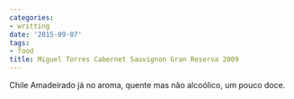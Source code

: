 ```yaml
---
categories:
- writting
date: '2015-09-07'
tags:
- food
title: Miguel Torres Cabernet Sauvignon Gran Reserva 2009
---
```


Chile	Amadeirado já no aroma, quente mas não alcoólico, um pouco doce.